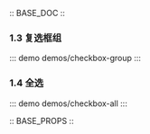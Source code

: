:: BASE_DOC ::

### 1.3 复选框组
::: demo demos/checkbox-group 
:::

### 1.4 全选
::: demo demos/checkbox-all
:::

:: BASE_PROPS ::
